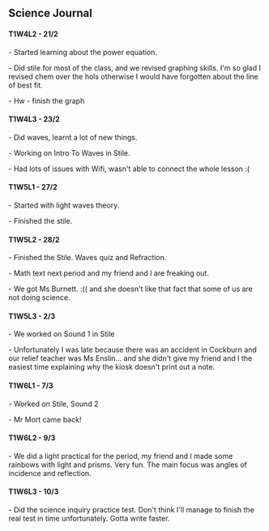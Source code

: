 <body>
  <h2>Science Journal</h2>
  <h4>T1W4L2 - 21/2</h4>
  <p>- Started learning about the power equation.</p>
  <p>- Did stile for most of the class, and we revised graphing skills. I'm so glad I revised chem over the hols otherwise I would have forgotten about the line of best fit.</p>
  <p>- Hw - finish the graph</p>
  <h4>T1W4L3 - 23/2</h4>
  <p>- Did waves, learnt a lot of new things.</p>
  <p>- Working on Intro To Waves in Stile.</p>
  <p>- Had lots of issues with Wifi, wasn't able to connect the whole lesson :(</p>
  <h4>T1W5L1 - 27/2</h4>
  <p>- Started with light waves theory.</p>
  <p>- Finished the stile.</p>
  <h4>T1W5L2 - 28/2</h4>
  <p>- Finished the Stile. Waves quiz and Refraction.</p>
  <p>- Math text next period and my friend and I are freaking out.</p>
  <p>- We got Ms Burnett. :(( and she doesn't like that fact that some of us are not doing science.</p>
  <h4>T1W5L3 - 2/3</h4>
  <p>- We worked on Sound 1 in Stile</p>
  <p>- Unfortunately I was late because there was an accident in Cockburn and our relief teacher was Ms Enslin... and she didn't give my friend and I the easiest time explaining why the kiosk doesn't print out a note.</p>
  <h4>T1W6L1 - 7/3</h4>
  <p>- Worked on Stile, Sound 2</p>
  <p>- Mr Mort came back!</p>
  <h4>T1W6L2 - 9/3</h4>
  <p>- We did a light practical for the period, my friend and I made some rainbows with light and prisms. Very fun. The main focus was angles of incidence and reflection.</p>
  <h4>T1W6L3 - 10/3</h4>
  <p>- Did the science inquiry practice test. Don't think I'll manage to finish the real test in time unfortunately. Gotta write faster.
  </p>
